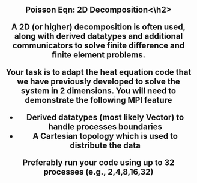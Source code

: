 <article data-history-node-id="1526" role="article" about="/node/1526" class="node node--type-assignment node--view-mode-full clearfix">
<header>

<div class="clearfix text-formatted field field--name-body field--type-text-with-summary field--label-hidden field__item">
<h2> Poisson Eqn: 2D Decomposition<\h2>
<p>A 2D (or higher) decomposition is often used, along with derived datatypes and additional communicators to solve finite difference and finite element problems.</p>

<p>Your task is to adapt the heat equation code that we have previously developed to solve the system in 2 dimensions. You will need to demonstrate the following MPI feature</p>

<ul><li>Derived datatypes (most likely Vector) to handle processes boundaries</li>
	<li>A Cartesian topology which is used to distribute the data</li>
</ul><p>Preferably run your code using up to 32 processes (e.g., 2,4,8,16,32)</p></div>
      
  </div>
</article>
